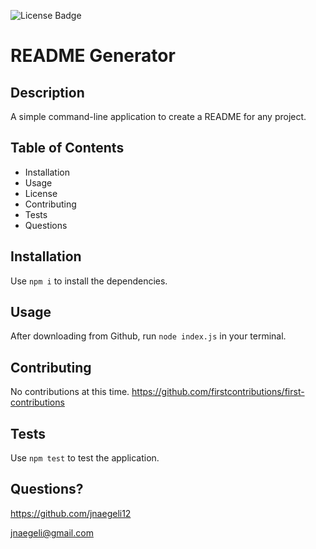 ![License Badge](https://img.shields.io/badge/license-Unlicense-blue)
  # README Generator 
  ## Description
  A simple command-line application to create a README for any project.
  ## Table of Contents
  * Installation
  * Usage
  * License
  * Contributing
  * Tests
  * Questions
  ## Installation
  Use `npm i` to install the dependencies.
  ## Usage
  After downloading from Github, run `node index.js` in your terminal.
  ## Contributing
  No contributions at this time.
  https://github.com/firstcontributions/first-contributions
  ## Tests
  Use `npm test` to test the application.
  ## Questions?
  https://github.com/jnaegeli12
  
 jnaegeli@gmail.com
